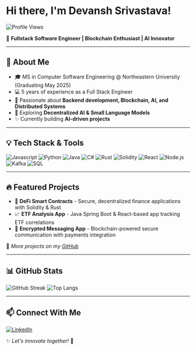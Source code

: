 # Hi there, I'm Devansh Srivastava!

![Profile Views](https://komarev.com/ghpvc/?username=Devansh0112&color=blue)

🚀 **Fullstack Software Engineer | Blockchain Enthusiast | AI Innovator**

---

## 🌟 About Me
- 🎓 MS in Computer Software Engineering @ Northeastern University (Graduating May 2025)
- 💻 5 years of experience as a Full Stack Engineer
- 🔗 Passionate about **Backend development, Blockchain, AI, and Distributed Systems**
- 🎯 Exploring **Decentralized AI & Small Language Models**
- ✨ Currently building **AI-driven projects**

---

## 💡 Tech Stack & Tools

![Javascript](https://img.shields.io/badge/Javascript-ED8B00?style=for-the-badge&logo=javascript&logoColor=white)
![Python](https://img.shields.io/badge/Python-3776AB?style=for-the-badge&logo=python&logoColor=white)
![Java](https://img.shields.io/badge/Java-ED8B00?style=for-the-badge&logo=java&logoColor=white)
![C#](https://img.shields.io/badge/csharp-3776AB?style=for-the-badge&logo=dotnet&logoColor=white)
![Rust](https://img.shields.io/badge/Rust-000000?style=for-the-badge&logo=rust&logoColor=white)
![Solidity](https://img.shields.io/badge/Solidity-363636?style=for-the-badge&logo=solidity&logoColor=white)
![React](https://img.shields.io/badge/React-20232A?style=for-the-badge&logo=react&logoColor=61DAFB)
![Node.js](https://img.shields.io/badge/Node.js-43853D?style=for-the-badge&logo=node.js&logoColor=white)
![Kafka](https://img.shields.io/badge/Apache%20Kafka-231F20?style=for-the-badge&logo=apache-kafka&logoColor=white)
![SQL](https://img.shields.io/badge/SQL-4479A1?style=for-the-badge&logo=sql&logoColor=white)

---

## 🔥 Featured Projects
- 🏦 **DeFi Smart Contracts** - Secure, decentralized finance applications with Solidity & Rust
- 📈 **ETF Analysis App** - Java Spring Boot & React-based app tracking ETF correlations
- 🔐 **Encrypted Messaging App** - Blockchain-powered secure communication with payments integration

📌 *More projects on my [GitHub](https://github.com/Devansh0112?tab=repositories)*

---

## 📊 GitHub Stats
![GitHub Streak](https://github-readme-streak-stats.herokuapp.com/?user=Devansh0112&theme=dark&hide_border=true)
![Top Langs](https://github-readme-stats.vercel.app/api/top-langs/?username=Devansh0112&layout=compact&theme=dark)

---

## 📫 Connect With Me
[![LinkedIn](https://img.shields.io/badge/LinkedIn-Devansh_Srivastava-blue?style=for-the-badge&logo=linkedin)](https://www.linkedin.com/in/srivastava-devansh/)  

✨ *Let's innovate together!* 🚀

